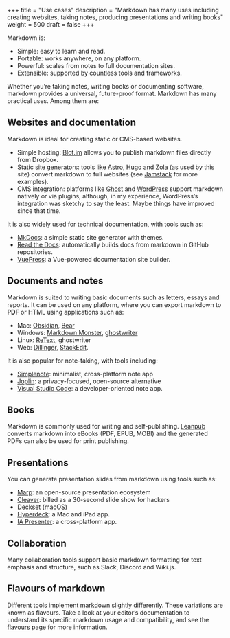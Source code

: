 +++
title = "Use cases"
description = "Markdown has many uses including creating websites, taking notes, producing presentations and writing books"
weight = 500
draft = false
+++

Markdown is:

* Simple: easy to learn and read.
* Portable: works anywhere, on any platform.
* Powerful: scales from notes to full documentation sites.
* Extensible: supported by countless tools and frameworks.

Whether you’re taking notes, writing books or documenting software, markdown provides a universal, future-proof format. Markdown has many practical uses. Among them are:

## Websites and documentation

Markdown is ideal for creating static or CMS-based websites.

* Simple hosting: [Blot.im](https://blot.im) allows you to publish markdown files directly from Dropbox.
* Static site generators: tools like [Astro](https://astro.build), [Hugo](https://gohugo.io) and [Zola](https://www.getzola.org) (as used by this site) convert markdown to full websites (see [Jamstack](https://jamstack.org/generators) for more examples).
* CMS integration: platforms like [Ghost](https://ghost.org) and [WordPress](https://wordpress.org) support markdown natively or via plugins, although, in my experience, WordPress’s integration was sketchy to say the least. Maybe things have improved since that time.

It is also widely used for technical documentation, with tools such as:

* [MkDocs](https://www.mkdocs.org): a simple static site generator with themes.
* [Read the Docs](https://readsthedocs.com): automatically builds docs from markdown in GitHub repositories.
* [VuePress](https://vuepress.vuejs.org): a Vue-powered documentation site builder.

## Documents and notes

Markdown is suited to writing basic documents such as letters, essays and reports. It can be used on any platform, where you can export markdown to **PDF** or HTML using applications such as:

* Mac: [Obsidian](https://obsidian.md), [Bear](https://bear.app)
* Windows: [Markdown Monster](https://markdownmonster.west-wind.com), [ghostwriter](https://ghostwriter.kde.org)
* Linux: [ReText](https://github.com/retext-project/retext), ghostwriter
* Web: [Dillinger](https://dillinger.io), [StackEdit](https://stackedit.io).

It is also popular for note-taking, with tools including:

* [Simplenote](https://simplenote.com): minimalist, cross-platform note app
* [Joplin](https://joplinapp.org): a privacy-focused, open-source alternative
* [Visual Studio Code](https://code.visualstudio.com/download): a developer-oriented note app.

## Books

Markdown is commonly used for writing and self-publishing. [Leanpub](https://leanpub.com) converts markdown into eBooks (PDF, EPUB, MOBI) and the generated PDFs can also be used for print publishing.

## Presentations

You can generate presentation slides from markdown using tools such as:

* [Marp](https://marp.app): an open-source presentation ecosystem
* [Cleaver](https://jdan.github.io/cleaver/#1): billed as a 30-second slide show for hackers
* [Deckset](https://www.deckset.com) (macOS)
* [Hyperdeck](https://hyperdeck.io): a Mac and iPad app.
* [IA Presenter](https://ia.net/presenter): a cross-platform app.

## Collaboration

Many collaboration tools support basic markdown formatting for text emphasis and structure, such as Slack, Discord and Wiki.js.

## Flavours of markdown

Different tools implement markdown slightly differently. These variations are known as flavours. Take a look at your editor’s documentation to understand its specific markdown usage and compatibility, and see the [flavours](/flavours) page for more information.